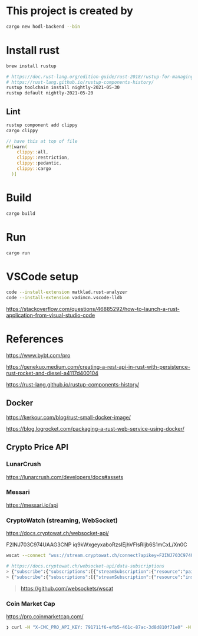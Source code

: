 # This project is created by

```sh
cargo new hodl-backend --bin
```

# Install rust

```sh
brew install rustup

# https://doc.rust-lang.org/edition-guide/rust-2018/rustup-for-managing-rust-versions.html
# https://rust-lang.github.io/rustup-components-history/
rustup toolchain install nightly-2021-05-30
rustup default nightly-2021-05-20
```

## Lint

```sh
rustup component add clippy
cargo clippy
```

```rs
// have this at top of file
#![warn(
    clippy::all,
    clippy::restriction,
    clippy::pedantic,
    clippy::cargo
  )]
```

# Build

```sh
cargo build
```

# Run

```sh
cargo run
```

# VSCode setup

```sh
code --install-extension matklad.rust-analyzer
code --install-extension vadimcn.vscode-lldb
```

https://stackoverflow.com/questions/46885292/how-to-launch-a-rust-application-from-visual-studio-code

# References

https://www.bybt.com/pro

https://genekuo.medium.com/creating-a-rest-api-in-rust-with-persistence-rust-rocket-and-diesel-a4117d400104

https://rust-lang.github.io/rustup-components-history/

## Docker

https://kerkour.com/blog/rust-small-docker-image/

https://blog.logrocket.com/packaging-a-rust-web-service-using-docker/

## Crypto Price API

### LunarCrush

https://lunarcrush.com/developers/docs#assets

### Messari

https://messari.io/api

### CryptoWatch (streaming, WebSocket)

https://docs.cryptowat.ch/websocket-api/

F2INJ703C974UAAG3CNP
iq9kWxgeyxaboRzsIEjhVFlsRIjb6S1mCxL/Xn0C

```sh
wscat --connect "wss://stream.cryptowat.ch/connect?apikey=F2INJ703C974UAAG3CNP"

# https://docs.cryptowat.ch/websocket-api/data-subscriptions
> {"subscribe":{"subscriptions":[{"streamSubscription":{"resource":"pairs:9:trades"}}]}}
> {"subscribe":{"subscriptions":[{"streamSubscription":{"resource":"instruments:9:trades"}}]}}

```

> https://github.com/websockets/wscat

### Coin Market Cap

https://pro.coinmarketcap.com/

```sh
❯ curl -H "X-CMC_PRO_API_KEY: 791711f6-efb5-461c-87ac-3d8d810f71e0" -H "Accept: application/json" -d "start=1&limit=100&convert=USD" -G https://pro-api.coinmarketcap.com/v1/cryptocurrency/listings/latest
```
